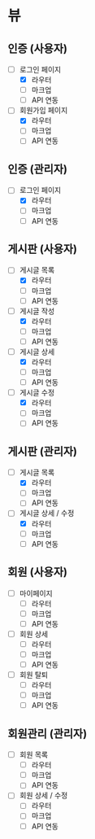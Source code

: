 # 뷰

## 인증 (사용자)

- [ ] 로그인 페이지
  - [x] 라우터
  - [ ] 마크업
  - [ ] API 연동
- [ ] 회원가입 페이지
  - [x] 라우터
  - [ ] 마크업
  - [ ] API 연동

## 인증 (관리자)

- [ ] 로그인 페이지
  - [x] 라우터
  - [ ] 마크업
  - [ ] API 연동

## 게시판 (사용자)

- [ ] 게시글 목록
  - [x] 라우터
  - [ ] 마크업
  - [ ] API 연동
- [ ] 게시글 작성
  - [x] 라우터
  - [ ] 마크업
  - [ ] API 연동
- [ ] 게시글 상세
  - [x] 라우터
  - [ ] 마크업
  - [ ] API 연동
- [ ] 게시글 수정
  - [x] 라우터
  - [ ] 마크업
  - [ ] API 연동

## 게시판 (관리자)

- [ ] 게시글 목록
  - [x] 라우터
  - [ ] 마크업
  - [ ] API 연동
- [ ] 게시글 상세 / 수정
  - [x] 라우터
  - [ ] 마크업
  - [ ] API 연동

## 회원 (사용자)

- [ ] 마이페이지
  - [ ] 라우터
  - [ ] 마크업
  - [ ] API 연동
- [ ] 회원 상세
  - [ ] 라우터
  - [ ] 마크업
  - [ ] API 연동
- [ ] 회원 탈퇴
  - [ ] 라우터
  - [ ] 마크업
  - [ ] API 연동

## 회원관리 (관리자)

- [ ] 회원 목록
  - [ ] 라우터
  - [ ] 마크업
  - [ ] API 연동
- [ ] 회원 상세 / 수정
  - [ ] 라우터
  - [ ] 마크업
  - [ ] API 연동
